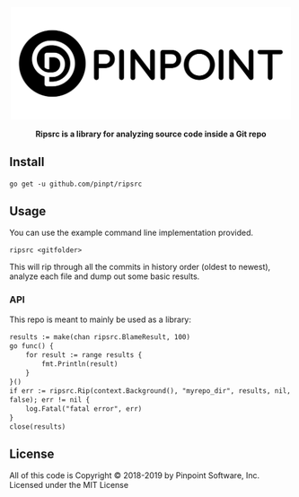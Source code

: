 <div align="center">
	<img width="500" src=".github/logo.svg" alt="pinpt-logo">
</div>

<p align="center" color="#6a737d">
	<strong>Ripsrc is a library for analyzing source code inside a Git repo</strong>
</p>

## Install

```
go get -u github.com/pinpt/ripsrc
```

## Usage

You can use the example command line implementation provided.

```
ripsrc <gitfolder>
```

This will rip through all the commits in history order (oldest to newest), analyze each file and dump out some basic results.

### API

This repo is meant to mainly be used as a library:

```golang
results := make(chan ripsrc.BlameResult, 100)
go func() {
	for result := range results {
		fmt.Println(result)
	}
}()
if err := ripsrc.Rip(context.Background(), "myrepo_dir", results, nil, false); err != nil {
	log.Fatal("fatal error", err)
}
close(results)
```

## License

All of this code is Copyright &copy; 2018-2019 by Pinpoint Software, Inc. Licensed under the MIT License

